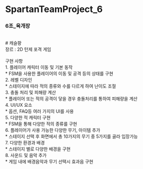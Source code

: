 # SpartanTeamProject_6</br>
### 6조_육개장</br>
</br>
# 캐슬팡</br>
장르 : 2D 턴제 포격 게임</br>
</br>
구현 사항</br>
 1. 플레이어 캐릭터 이동 및 기본 동작</br>
    * FSM을 사용한 플레이어의 이동 및 공격 등의 상태를 구현</br>
 2. 레벨 디자인</br>
    * 스테이지에 따라 적의 종류와 수를 다르게 하여 난이도 조절</br>
 3. 충돌 처리 및 피해량 계산</br>
    * 플레이어 또는 적의 공격이 닿을 경우 충돌처리를 통하여 피해량을 계산</br>
 4. UI/UX 요소</br>
    * 옵션, FAQ등 여러 가지의 UI를 사용</br>
 5. 다양한 적 캐릭터 구현</br>
    * FSM을 통해 다양한 적의 종류를 구현</br>
 6. 플레이어가 사용 가능한 다양한 무기, 아이템 추가</br>
    * 스테이지 선택 후 화면에서 총 10가지의 무기 중 5가지를 골라 입장가능</br>
 7. 다양한 환경과 배경</br>
    * 스테이지 별로 다양한 배경을 구현</br>
 8. 사운드 및 음악 추가</br>
    * 게임 내에 배경음악과 무기 선택시 효과음 구현</br>
